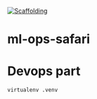 [![Scaffolding](https://github.com/ranadewa/ml-ops-safari/actions/workflows/main.yml/badge.svg)](https://github.com/ranadewa/ml-ops-safari/actions/workflows/main.yml)
# ml-ops-safari

# Devops part
```
virtualenv .venv
```
